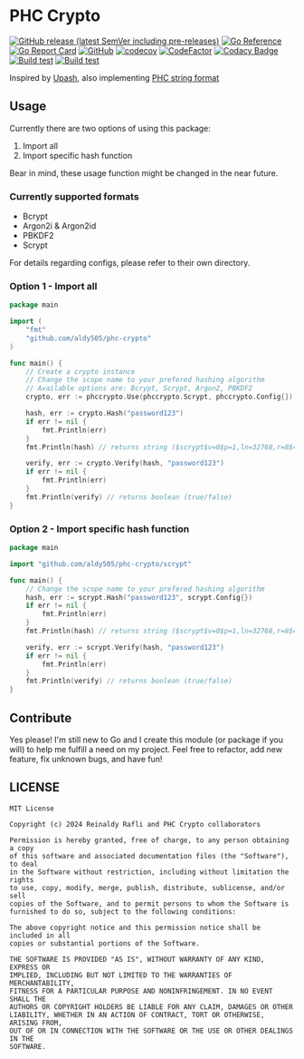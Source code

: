 # PHC Crypto

[![GitHub release (latest SemVer including pre-releases)](https://img.shields.io/github/v/release/aldy505/phc-crypto?include_prereleases)](https://github.com/aldy505/phc-crypto/releases) [![Go Reference](https://pkg.go.dev/badge/github.com/aldy505/phc-crypto.svg)](https://pkg.go.dev/github.com/aldy505/phc-crypto) [![Go Report Card](https://goreportcard.com/badge/github.com/aldy505/phc-crypto)](https://goreportcard.com/report/github.com/aldy505/phc-crypto) [![GitHub](https://img.shields.io/github/license/aldy505/phc-crypto)](https://github.com/aldy505/phc-crypto/blob/master/LICENSE) [![codecov](https://codecov.io/gh/aldy505/phc-crypto/branch/master/graph/badge.svg?token=HUTQURBZ73)](https://codecov.io/gh/aldy505/phc-crypto) [![CodeFactor](https://www.codefactor.io/repository/github/aldy505/phc-crypto/badge)](https://www.codefactor.io/repository/github/aldy505/phc-crypto) [![Codacy Badge](https://app.codacy.com/project/badge/Grade/16c40f49aabe4e89afea7c1e1d90a483)](https://www.codacy.com/gh/aldy505/phc-crypto/dashboard?utm_source=github.com&amp;utm_medium=referral&amp;utm_content=aldy505/phc-crypto&amp;utm_campaign=Badge_Grade) [![Build test](https://github.com/aldy505/phc-crypto/actions/workflows/build.yml/badge.svg)](https://github.com/aldy505/phc-crypto/actions/workflows/build.yml) [![Build test](https://github.com/aldy505/phc-crypto/actions/workflows/coverage.yml/badge.svg)](https://github.com/aldy505/phc-crypto/actions/workflows/coverage.yml)

Inspired by [Upash](https://github.com/simonepri/upash), also
implementing [PHC string format](https://github.com/P-H-C/phc-string-format/blob/master/phc-sf-spec.md)

## Usage

Currently there are two options of using this package:

1. Import all
2. Import specific hash function

Bear in mind, these usage function might be changed in the near future.

### Currently supported formats

* Bcrypt
* Argon2i & Argon2id
* PBKDF2
* Scrypt

For details regarding configs, please refer to their own directory.

### Option 1 - Import all

```go
package main

import (
	"fmt"
	"github.com/aldy505/phc-crypto"
)

func main() {
	// Create a crypto instance
	// Change the scope name to your prefered hashing algorithm
	// Available options are: Bcrypt, Scrypt, Argon2, PBKDF2
	crypto, err := phccrypto.Use(phccrypto.Scrypt, phccrypto.Config{})

	hash, err := crypto.Hash("password123")
	if err != nil {
		fmt.Println(err)
	}
	fmt.Println(hash) // returns string ($scrypt$v=0$p=1,ln=32768,r=8$402ffb0b23cd3d3a$62daeae2ac...)

	verify, err := crypto.Verify(hash, "password123")
	if err != nil {
		fmt.Println(err)
	}
	fmt.Println(verify) // returns boolean (true/false)
}
```

### Option 2 - Import specific hash function

```go
package main

import "github.com/aldy505/phc-crypto/scrypt"

func main() {
	// Change the scope name to your prefered hashing algorithm
	hash, err := scrypt.Hash("password123", scrypt.Config{})
	if err != nil {
		fmt.Println(err)
	}
	fmt.Println(hash) // returns string ($scrypt$v=0$p=1,ln=32768,r=8$402ffb0b23cd3d3a$62daeae2ac...)

	verify, err := scrypt.Verify(hash, "password123")
	if err != nil {
		fmt.Println(err)
	}
	fmt.Println(verify) // returns boolean (true/false)
}
```

## Contribute

Yes please! I'm still new to Go and I create this module (or package if you will) to help me fulfill a need on my
project. Feel free to refactor, add new feature, fix unknown bugs, and have fun!

## LICENSE

```
MIT License

Copyright (c) 2024 Reinaldy Rafli and PHC Crypto collaborators

Permission is hereby granted, free of charge, to any person obtaining a copy
of this software and associated documentation files (the "Software"), to deal
in the Software without restriction, including without limitation the rights
to use, copy, modify, merge, publish, distribute, sublicense, and/or sell
copies of the Software, and to permit persons to whom the Software is
furnished to do so, subject to the following conditions:

The above copyright notice and this permission notice shall be included in all
copies or substantial portions of the Software.

THE SOFTWARE IS PROVIDED "AS IS", WITHOUT WARRANTY OF ANY KIND, EXPRESS OR
IMPLIED, INCLUDING BUT NOT LIMITED TO THE WARRANTIES OF MERCHANTABILITY,
FITNESS FOR A PARTICULAR PURPOSE AND NONINFRINGEMENT. IN NO EVENT SHALL THE
AUTHORS OR COPYRIGHT HOLDERS BE LIABLE FOR ANY CLAIM, DAMAGES OR OTHER
LIABILITY, WHETHER IN AN ACTION OF CONTRACT, TORT OR OTHERWISE, ARISING FROM,
OUT OF OR IN CONNECTION WITH THE SOFTWARE OR THE USE OR OTHER DEALINGS IN THE
SOFTWARE.
```